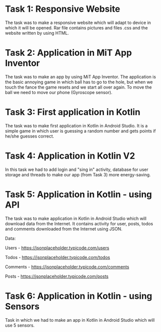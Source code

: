 # Task 1: Responsive Website
The task was to make a responsive website which will adapt to device in which it will be opened.
Rar file contains pictures and files .css and the website written by using HTML.


# Task 2: Application in MiT App Inventor
The task was to make an app by using MiT App Inventor. 
The application is the basic annoying game in which ball has to go to the hole, but when we touch the fance the game resets and we start all over again.
To move the ball we need to move our phone (Gyroscope sensor).


# Task 3: First application in Kotlin
The task was to make first application in Kotlin in Android Studio. It is a simple game in which user is guessing a random number and gets points if he/she guesses correct.


# Task 4: Application in Kotlin V2
In this task we had to add login and "sing in" activity, database for user storage and threads to make our app (from Task 3) more energy-saving.


# Task 5: Application in Kotlin - using API
The task was to make application in Kotlin in Android Studio which will download data from the Internet. It contains activity for user, posts, todos and comments downloaded from the Internet using JSON.

Data:

Users - https://jsonplaceholder.typicode.com/users

Todos - https://jsonplaceholder.typicode.com/todos

Comments - https://jsonplaceholder.typicode.com/comments

Posts - https://jsonplaceholder.typicode.com/posts


# Task 6: Application in Kotlin - using Sensors
Task in which we had to make an app in Kotlin in Android Studio which will use 5 sensors. 
